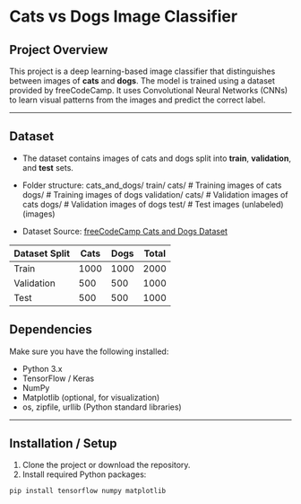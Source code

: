 # Cats vs Dogs Image Classifier

## Project Overview
This project is a deep learning-based image classifier that distinguishes between images of **cats** and **dogs**. The model is trained using a dataset provided by freeCodeCamp. It uses Convolutional Neural Networks (CNNs) to learn visual patterns from the images and predict the correct label.

---

## Dataset
- The dataset contains images of cats and dogs split into **train**, **validation**, and **test** sets.  
- Folder structure:
cats_and_dogs/
train/
cats/ # Training images of cats
dogs/ # Training images of dogs
validation/
cats/ # Validation images of cats
dogs/ # Validation images of dogs
test/ # Test images (unlabeled)
(images)


- Dataset Source: [freeCodeCamp Cats and Dogs Dataset](https://cdn.freecodecamp.org/project-data/cats-and-dogs/cats_and_dogs.zip)

| Dataset Split | Cats | Dogs | Total |
|---------------|------|------|-------|
| Train         | 1000 | 1000 | 2000  |
| Validation    | 500  | 500  | 1000  |
| Test          | 500  | 500  | 1000  |


## Dependencies
Make sure you have the following installed:

- Python 3.x
- TensorFlow / Keras
- NumPy
- Matplotlib (optional, for visualization)
- os, zipfile, urllib (Python standard libraries)

---

## Installation / Setup
1. Clone the project or download the repository.
2. Install required Python packages:

```bash
pip install tensorflow numpy matplotlib
